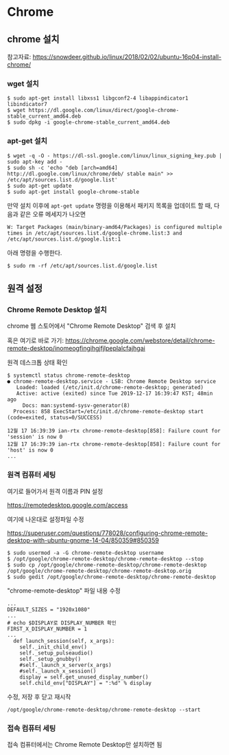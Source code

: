 # Chrome



## chrome 설치

참고자료: https://snowdeer.github.io/linux/2018/02/02/ubuntu-16p04-install-chrome/

### wget 설치

```
$ sudo apt-get install libxss1 libgconf2-4 libappindicator1 libindicator7
$ wget https://dl.google.com/linux/direct/google-chrome-stable_current_amd64.deb 
$ sudo dpkg -i google-chrome-stable_current_amd64.deb
```

### apt-get 설치

```
$ wget -q -O - https://dl-ssl.google.com/linux/linux_signing_key.pub | sudo apt-key add - 
$ sudo sh -c 'echo "deb [arch=amd64] http://dl.google.com/linux/chrome/deb/ stable main" >> /etc/apt/sources.list.d/google.list'
$ sudo apt-get update
$ sudo apt-get install google-chrome-stable
```

만약 설치 이후에 `apt-get update` 명령을 이용해서 패키지 목록을 업데이트 할 때, 다음과 같은 오류 메세지가 나오면

```
W: Target Packages (main/binary-amd64/Packages) is configured multiple times in /etc/apt/sources.list.d/google-chrome.list:3 and /etc/apt/sources.list.d/google.list:1
```

아래 명령을 수행한다.

```
$ sudo rm -rf /etc/apt/sources.list.d/google.list 
```



## 원격 설정

### Chrome Remote Desktop 설치

chrome 웹 스토어에서 "Chrome Remote Desktop" 검색 후 설치

혹은 여기로 바로 가기: <https://chrome.google.com/webstore/detail/chrome-remote-desktop/inomeogfingihgjfjlpeplalcfajhgai>

원격 데스크톱 상태 확인

```
$ systemctl status chrome-remote-desktop
● chrome-remote-desktop.service - LSB: Chrome Remote Desktop service
   Loaded: loaded (/etc/init.d/chrome-remote-desktop; generated)
   Active: active (exited) since Tue 2019-12-17 16:39:47 KST; 48min ago
     Docs: man:systemd-sysv-generator(8)
  Process: 858 ExecStart=/etc/init.d/chrome-remote-desktop start (code=exited, status=0/SUCCESS)

12월 17 16:39:39 ian-rtx chrome-remote-desktop[858]: Failure count for 'session' is now 0
12월 17 16:39:39 ian-rtx chrome-remote-desktop[858]: Failure count for 'host' is now 0
...
```



### 원격 컴퓨터 세팅

여기로 들어가서 원격 이름과 PIN 설정  

https://remotedesktop.google.com/access

여기에 나온대로 설정파일 수정

https://superuser.com/questions/778028/configuring-chrome-remote-desktop-with-ubuntu-gnome-14-04/850359#850359

```
$ sudo usermod -a -G chrome-remote-desktop username
$ /opt/google/chrome-remote-desktop/chrome-remote-desktop --stop
$ sudo cp /opt/google/chrome-remote-desktop/chrome-remote-desktop /opt/google/chrome-remote-desktop/chrome-remote-desktop.orig
$ sudo gedit /opt/google/chrome-remote-desktop/chrome-remote-desktop
```

"chrome-remote-desktop" 파일 내용 수정

```
...
DEFAULT_SIZES = "1920x1080"
...
# echo $DISPLAY로 DISPLAY_NUMBER 확인
FIRST_X_DISPLAY_NUMBER = 1
...
  def launch_session(self, x_args):
    self._init_child_env()
    self._setup_pulseaudio()
    self._setup_gnubby()
    #self._launch_x_server(x_args)
    #self._launch_x_session()
    display = self.get_unused_display_number()
    self.child_env["DISPLAY"] = ":%d" % display
```

수정, 저장 후 닫고 재시작

```
/opt/google/chrome-remote-desktop/chrome-remote-desktop --start
```



### 접속 컴퓨터 세팅

접속 컴퓨터에서는 Chrome Remote Desktop만 설치하면 됨